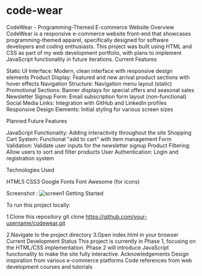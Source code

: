# code-wear
CodeWear - Programming-Themed E-commerce Website
Overview
CodeWear is a responsive e-commerce website front-end that showcases programming-themed apparel, specifically designed for software developers and coding enthusiasts. This project was built using HTML and CSS as part of my web development portfolio, with plans to implement JavaScript functionality in future iterations.
Current Features

Static UI Interface: Modern, clean interface with responsive design elements
Product Display: Featured and new arrival product sections with hover effects
Navigation Structure: Navigation menu layout (static)
Promotional Sections: Banner displays for special offers and seasonal sales
Newsletter Signup Form: Email subscription form layout (non-functional)
Social Media Links: Integration with GitHub and LinkedIn profiles
Responsive Design Elements: Initial styling for various screen sizes

Planned Future Features

JavaScript Functionality: Adding interactivity throughout the site
Shopping Cart System: Functional "add to cart" with item management
Form Validation: Validate user inputs for the newsletter signup
Product Filtering: Allow users to sort and filter products
User Authentication: Login and registration system

Technologies Used

HTML5
CSS3
Google Fonts
Font Awesome (for icons)

Screenshot :
![screen1](https://github.com/user-attachments/assets/0f2c43e8-915d-4659-8617-1936117c4317)
Getting Started

To run this project locally:

 1.Clone this repository
  git clone https://github.com/your-username/codewear.git
  
 2.Navigate to the project directory
 3.Open index.html in your browser
 Current Development Status
This project is currently in Phase 1, focusing on the HTML/CSS implementation. Phase 2 will introduce JavaScript functionality to make the site fully interactive.
Acknowledgements
Design inspiration from various e-commerce platforms
Code references from web development courses and tutorials

